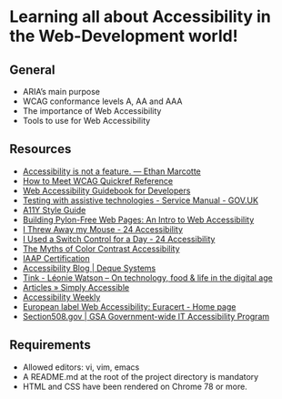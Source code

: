# Learning all about Accessibility in the Web-Development world!

## General
- ARIA’s main purpose
- WCAG conformance levels A, AA and AAA
- The importance of Web Accessibility
- Tools to use for Web Accessibility

## Resources
- [Accessibility is not a feature. — Ethan Marcotte](https://ethanmarcotte.com/wrote/accessibility-is-not-a-feature/)  
- [How to Meet WCAG Quickref Reference](https://www.w3.org/WAI/WCAG21/quickref/?versions=2.0)  
- [Web Accessibility Guidebook for Developers](https://www.telerik.com/blogs/web-accessibility-guidebook-for-developers?fbclid=IwAR3v8sqaMyuAYfa14dZJpDKqJd-v8qKfaKeEvZJRKTcRIOabNnYGPo4rA7U)  
- [Testing with assistive technologies - Service Manual - GOV.UK](https://www.gov.uk/service-manual/technology/testing-with-assistive-technologies)  
- [A11Y Style Guide](https://a11y-style-guide.com/style-guide/)  
- [Building Pylon-Free Web Pages: An Intro to Web Accessibility](https://engineering.vena.io/2018/10/12/building-pylon-free-web-pages-an-intro-to-web-accessibility/)  
- [I Threw Away my Mouse - 24 Accessibility](https://www.24a11y.com/2018/i-threw-away-my-mouse/)  
- [I Used a Switch Control for a Day - 24 Accessibility](https://www.24a11y.com/2018/i-used-a-switch-control-for-a-day/)  
- [The Myths of Color Contrast Accessibility](https://uxmovement.com/buttons/the-myths-of-color-contrast-accessibility/)  
- [IAAP Certification](https://www.accessibilityassociation.org/s/certification)  
- [Accessibility Blog | Deque Systems](https://www.deque.com/blog/)  
- [Tink - Léonie Watson – On technology, food & life in the digital age](https://tink.uk/)  
- [Articles » Simply Accessible](http://simplyaccessible.com/articles/)  
- [Accessibility Weekly](https://a11yweekly.com/)  
- [European label Web Accessibility: Euracert - Home page](http://www.euracert.org/en/)  
- [Section508.gov | GSA Government-wide IT Accessibility Program](https://www.section508.gov/)  

## Requirements
- Allowed editors: vi, vim, emacs
- A README.md at the root of the project directory is mandatory
- HTML and CSS have been rendered on Chrome 78 or more.